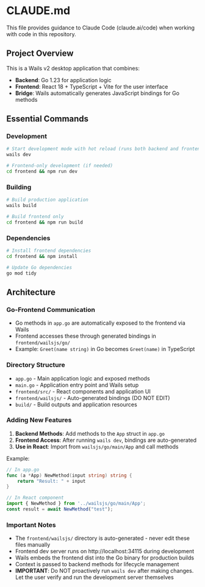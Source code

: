 # CLAUDE.md

This file provides guidance to Claude Code (claude.ai/code) when working with code in this repository.

## Project Overview

This is a Wails v2 desktop application that combines:
- **Backend**: Go 1.23 for application logic
- **Frontend**: React 18 + TypeScript + Vite for the user interface
- **Bridge**: Wails automatically generates JavaScript bindings for Go methods

## Essential Commands

### Development
```bash
# Start development mode with hot reload (runs both backend and frontend)
wails dev

# Frontend-only development (if needed)
cd frontend && npm run dev
```

### Building
```bash
# Build production application
wails build

# Build frontend only
cd frontend && npm run build
```

### Dependencies
```bash
# Install frontend dependencies
cd frontend && npm install

# Update Go dependencies
go mod tidy
```

## Architecture

### Go-Frontend Communication
- Go methods in `app.go` are automatically exposed to the frontend via Wails
- Frontend accesses these through generated bindings in `frontend/wailsjs/go/`
- Example: `Greet(name string)` in Go becomes `Greet(name)` in TypeScript

### Directory Structure
- `app.go` - Main application logic and exposed methods
- `main.go` - Application entry point and Wails setup
- `frontend/src/` - React components and application UI
- `frontend/wailsjs/` - Auto-generated bindings (DO NOT EDIT)
- `build/` - Build outputs and application resources

### Adding New Features

1. **Backend Methods**: Add methods to the `App` struct in `app.go`
2. **Frontend Access**: After running `wails dev`, bindings are auto-generated
3. **Use in React**: Import from `wailsjs/go/main/App` and call methods

Example:
```go
// In app.go
func (a *App) NewMethod(input string) string {
    return "Result: " + input
}
```

```typescript
// In React component
import { NewMethod } from '../wailsjs/go/main/App';
const result = await NewMethod("test");
```

### Important Notes

- The `frontend/wailsjs/` directory is auto-generated - never edit these files manually
- Frontend dev server runs on http://localhost:34115 during development
- Wails embeds the frontend dist into the Go binary for production builds
- Context is passed to backend methods for lifecycle management
- **IMPORTANT**: Do NOT proactively run `wails dev` after making changes. Let the user verify and run the development server themselves
